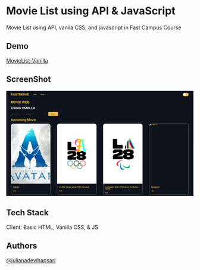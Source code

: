 # Movie List using API & JavaScript

Movie List using API, vanila CSS, and javascript in Fast Campus Course


## Demo

[MovieList-Vanilla](https://movie-vanilla.vercel.app/#)


## ScreenShot

![Documentation](https://github.com/JulianaDeviHapsari/MovieList-using-API-JS/blob/main/Screenshot%202025-07-07%20141411.png)


## Tech Stack

Client: Basic HTML, Vanilla CSS, & JS


## Authors

[@julianadevihapsari](https://github.com/JulianaDeviHapsari/)
